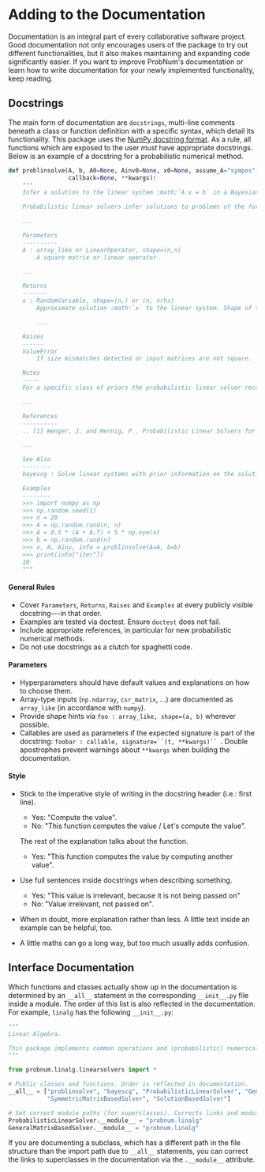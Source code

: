 # Adding to the Documentation

Documentation is an integral part of every collaborative software project. Good documentation not only encourages users of the package to try out different functionalities, but it also makes maintaining and expanding code significantly easier. If you want to improve ProbNum's documentation or learn how to write documentation for your newly implemented functionality, keep reading.

## Docstrings

The main form of documentation are `docstrings`, multi-line comments beneath a class or function definition with a specific syntax, which detail its functionality. This package uses the [NumPy docstring format](https://numpydoc.readthedocs.io/en/latest/format.html#numpydoc-docstring-guide). As a rule, all functions which are exposed to the user _must_ have appropriate docstrings. Below is an example of a docstring for a probabilistic numerical method.

```python
def problinsolve(A, b, A0=None, Ainv0=None, x0=None, assume_A="sympos", maxiter=None, atol=10 ** -6, rtol=10 ** -6,
                 callback=None, **kwargs):
    """
    Infer a solution to the linear system :math:`A x = b` in a Bayesian framework.

    Probabilistic linear solvers infer solutions to problems of the form

    ...

    Parameters
    ----------
    A : array_like or LinearOperator, shape=(n,n)
        A square matrix or linear operator.

    ...

    Returns
    -------
    x : RandomVariable, shape=(n,) or (n, nrhs)
        Approximate solution :math:`x` to the linear system. Shape of the return matches the shape of ``b``.

		...

    Raises
    ------
    ValueError
        If size mismatches detected or input matrices are not square.

    Notes
    -----
    For a specific class of priors the probabilistic linear solver recovers the iterates of the conjugate gradient

    ...

    References
    ----------
    .. [1] Wenger, J. and Hennig, P., Probabilistic Linear Solvers for Machine Learning, 2020

    ...

    See Also
    --------
    bayescg : Solve linear systems with prior information on the solution.

    Examples
    --------
    >>> import numpy as np
    >>> np.random.seed(1)
    >>> n = 20
    >>> A = np.random.rand(n, n)
    >>> A = 0.5 * (A + A.T) + 5 * np.eye(n)
    >>> b = np.random.rand(n)
    >>> x, A, Ainv, info = problinsolve(A=A, b=b)
    >>> print(info["iter"])
    10
    """

```

#### General Rules
* Cover `Parameters`, `Returns`, `Raises` and `Examples` at every publicly visible docstring---in that order.
* Examples are tested via doctest. Ensure `doctest` does not fail.
* Include appropriate references, in particular for new probabilistic numerical methods.
* Do not use docstrings as a clutch for spaghetti code.

#### Parameters
* Hyperparameters should have default values and explanations on how to choose them.
* Array-type inputs (`np.ndarray`, `csr_matrix`, ...) are documented as `array_like` (in accordance with `numpy`).
* Provide shape hints via `foo : array_like, shape=(a, b)` wherever possible.
* Callables are used as parameters if the expected signature is part of the docstring:
  `foobar : callable, signature=``(t, **kwargs)`` `. Double apostrophes prevent warnings about `**kwargs` when 
  building the documentation.

#### Style
* Stick to the imperative style of writing in the docstring header (i.e.: first line).
  * Yes: "Compute the value". 
  * No: "This function computes the value / Let's compute the value".
  
  The rest of the explanation talks about the function.
  * Yes: "This function computes the value by computing another value".
* Use full sentences inside docstrings when describing something.
  * Yes: "This value is irrelevant, because it is not being passed on"
  * No: "Value irrelevant, not passed on". 
* When in doubt, more explanation rather than less. A little text inside an example can be helpful, too.
* A little maths can go a long way, but too much usually adds confusion.

## Interface Documentation

Which functions and classes actually show up in the documentation is determined by an `__all__` statement in the 
corresponding `__init__.py` file inside a module. The order of this list is also reflected in the documentation. 
For example, `linalg` has the following `__init__.py`:

```python
"""
Linear Algebra.

This package implements common operations and (probabilistic) numerical methods for linear algebra.
"""

from probnum.linalg.linearsolvers import *

# Public classes and functions. Order is reflected in documentation.
__all__ = ["problinsolve", "bayescg", "ProbabilisticLinearSolver", "GeneralMatrixBasedSolver",
           "SymmetricMatrixBasedSolver", "SolutionBasedSolver"]

# Set correct module paths (for superclasses). Corrects links and module paths in documentation.
ProbabilisticLinearSolver.__module__ = "probnum.linalg"
GeneralMatrixBasedSolver.__module__ = "probnum.linalg"
```

If you are documenting a subclass, which has a different path in the file structure than the import path due to
`__all__` statements, you can correct the links to superclasses in the documentation via the `.__module__` attribute.